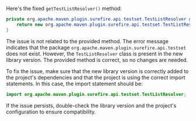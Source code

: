 Here's the fixed `getTestListResolver()` method:

```java
private org.apache.maven.plugin.surefire.api.testset.TestListResolver getTestListResolver() {
    return new org.apache.maven.plugin.surefire.api.testset.TestListResolver();
}
```

The issue is not related to the provided method. The error message indicates that the package `org.apache.maven.plugin.surefire.api.testset` does not exist. However, the `TestListResolver` class is present in the new library version. The provided method is correct, so no changes are needed.

To fix the issue, make sure that the new library version is correctly added to the project's dependencies and that the project is using the correct import statements. In this case, the import statement should be:

```java
import org.apache.maven.plugin.surefire.api.testset.TestListResolver;
```

If the issue persists, double-check the library version and the project's configuration to ensure compatibility.